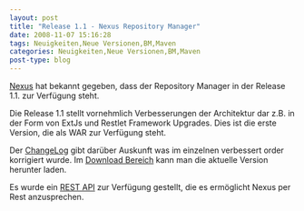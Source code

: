 ```yaml
---
layout: post
title: "Release 1.1 - Nexus Repository Manager"
date: 2008-11-07 15:16:28
tags: Neuigkeiten,Neue Versionen,BM,Maven
categories: Neuigkeiten,Neue Versionen,BM,Maven
post-type: blog
---
```

<a href="http://nexus.sonatype.org">Nexus</a> hat bekannt gegeben, dass der Repository Manager in der Release 1.1. zur Verfügung steht.

Die Release 1.1 stellt vornehmlich Verbesserungen der Architektur dar z.B. in der Form von ExtJs und Restlet Framework Upgrades. Dies ist die erste Version, die als WAR zur Verfügung steht.

Der <a href="http://nexus.sonatype.org/using/changes.html">ChangeLog</a> gibt darüber Auskunft was im einzelnen verbessert order korrigiert wurde. Im <a href="http://nexus.sonatype.org/downloads/">Download Bereich</a> kann man die aktuelle Version herunter laden.

Es wurde ein <a href="https://docs.sonatype.com/display/Nx/Nexus+Rest+API">REST API</a> zur Verfügung gestellt, die es ermöglicht Nexus per Rest anzusprechen.
